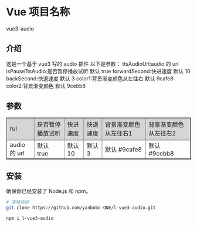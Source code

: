 <!--
 * @Descripttion:
 * @version:
 * @Author: liuyanbobo
 * @Date: 2024-03-29 10:17:11
 * @LastEditors: liuyanbobo
 * @LastEditTime: 2024-03-29 10:38:51
-->

# Vue 项目名称

vue3-audio

## 介绍

这是一个基于 vue3 写的 audio 插件
以下是参数：
ttsAudioUrl:audio 的 url
isPauseTtsAudio:是否暂停播放试听 默认 true
forwardSecond:快进速度 默认 10
backSecond:快退速度 默认 3
color1:背景渐变颜色从左往右 默认 9cafe8
color2:背景渐变颜色 默认 9cebb8

## 参数

<table  border="1px" width="800px" cellspacing="0px">
    <tr height="60px" bgcolor="#D5D5D5" style="background-color:#D5D5D5">
        <td>rul</td>
        <td>是否暂停播放试听</td>
        <td>快进速度</td>
        <td>快退速度</td>
        <td>背景渐变颜色从左往右1</td>
        <td>背景渐变颜色从左往右2</td>
    </tr>
    <tr>
        <td>audio 的 url</td>
        <td>默认 true</td>
        <td>默认 10</td>
        <td>默认 3</td>
        <td>默认 #9cafe8</td>
        <td>默认 #9cebb8</td>
    </tr>
</table>

## 安装

确保你已经安装了 Node.js 和 npm。

```bash
# 克隆项目
git clone https://github.com/yanbobo-ONE/l-vue3-audio.git
```

```bash
npm i l-vue3-audio
```
